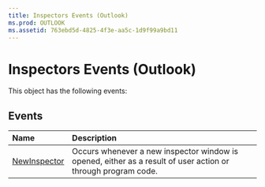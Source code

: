 ```yaml
---
title: Inspectors Events (Outlook)
ms.prod: OUTLOOK
ms.assetid: 763ebd5d-4825-4f3e-aa5c-1d9f99a9bd11
---
```



# Inspectors Events (Outlook)
This object has the following events:

## Events



|**Name**|**Description**|
|:-----|:-----|
|[NewInspector](inspectors-newinspector-event-outlook.md)|Occurs whenever a new inspector window is opened, either as a result of user action or through program code. |

